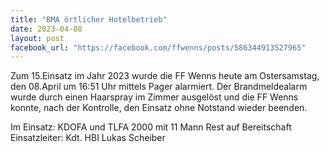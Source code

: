 ```yaml
---
title: "BMA örtlicher Hotelbetrieb"
date: 2023-04-08
layout: post
facebook_url: "https://facebook.com/ffwenns/posts/586344913527965"
---
```


Zum 15.Einsatz im Jahr 2023 wurde die FF Wenns heute am Ostersamstag, den 08.April um 16:51 Uhr mittels Pager alarmiert. Der Brandmeldealarm wurde durch einen Haarspray im Zimmer ausgelöst und die FF Wenns konnte, nach der Kontrolle, den Einsatz ohne Notstand wieder beenden.

Im Einsatz:
KDOFA und TLFA 2000 mit 11 Mann
Rest auf Bereitschaft
Einsatzleiter: Kdt. HBI Lukas Scheiber